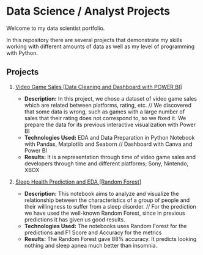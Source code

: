 # Data Science / Analyst Projects


Welcome to my data scientist portfolio.

In this repository there are several projects that demonstrate my skills working with different amounts of data as well as my level of programming with Python.


## Projects
1. [Video Game Sales [Data Cleaning and Dashboard with POWER BI]](https://github.com/lloriz/RaulLloriz_Portfolio/tree/main/Videogame_Data_Cleaning_and_Visual%5BPYTHON%20%26%20POWER%20BI%5D)
   - **Description:** In this project, we chose a dataset of video game sales which are related between platforms, rating, etc. // We discovered that some data is wrong, such as games with a large number of sales that their rating does not correspond to, so we fixed it.
We prepare the data for its previous interactive visualization with Power BI
   - **Technologies Used:** EDA and Data Preparation in Python Notebook with Pandas, Matplotlib and Seaborn // Dashboard with Canva and Power BI
   - **Results:** It is a representation through time of video game sales and developers through time and different platforms; Sony, Nintendo, XBOX

2. [Sleep Health Prediction and EDA [Random Forest]](https://github.com/lloriz/RaulLloriz_Portfolio/tree/main/Sleep%20Health%20%20EDA%20%26%20Model%5BRandom%20Forest%5D)
   - **Description:** This notebook aims to analyze and visualize the relationship between the characteristics of a group of people and their willingness to suffer from a sleep disorder. // For the prediction we have used the well-known Random Forest, since in previous predictions it has given us good results.
   - **Technologies Used:** The notebooks uses Random Forest for the predictions and F1 Score and Accuracy for the metrics
   - **Results:** The Random Forest gave 88% accuracy. It predicts looking nothing and sleep apnea much better than insomnia.
